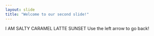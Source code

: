 ```yaml
---
layout: slide
title: "Welcome to our second slide!"
---
```

I AM SALTY CARAMEL LATTE SUNSET
Use the left arrow to go back!
